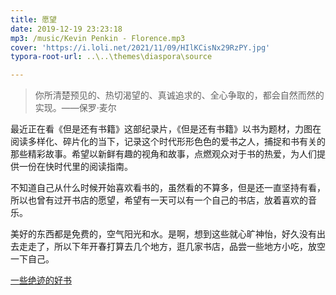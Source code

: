 ```yaml
---
title: 愿望
date: 2019-12-19 23:23:18
mp3: /music/Kevin Penkin - Florence.mp3
cover: 'https://i.loli.net/2021/11/09/HIlKCisNx29RzPY.jpg'
typora-root-url: ..\..\themes\diaspora\source

---
```


> 你所清楚预见的、热切渴望的、真诚追求的、全心争取的，都会自然而然的实现。——保罗·麦尔

最近正在看《但是还有书籍》这部纪录片，《但是还有书籍》以书为题材，力图在阅读多样化、碎片化的当下，记录这个时代形形色色的爱书之人，捕捉和书有关的那些精彩故事。希望以新鲜有趣的视角和故事，点燃观众对于书的热爱，为人们提供一份在快时代里的阅读指南。

不知道自己从什么时候开始喜欢看书的，虽然看的不算多，但是还一直坚持有看，所以也曾有过开书店的愿望，希望有一天可以有一个自己的书店，放着喜欢的音乐。

美好的东西都是免费的，空气阳光和水。是啊，想到这些就心旷神怡，好久没有出去走走了，所以下年开春打算去几个地方，逛几家书店，品尝一些地方小吃，放空一下自己。





[一些绝迹的好书](https://mp.weixin.qq.com/s/fhhKxG7n_q8lp9k1XdTA4Q)